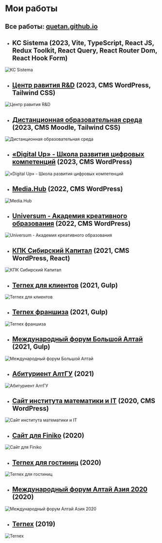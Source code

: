 # Мои работы

## Все работы: [quetan.github.io](https://quetan.github.io/)

* ## KC Sistema (2023, Vite, TypeScript, React JS, Redux Toolkit, React Query, React Router Dom, React Hook Form)
![KC Sistema](./thumbs/sistema.webp "KC Sistema")

* ## [Центр равития R&D](https://rnd.asu.ru/) (2023, CMS WordPress, Tailwind CSS)
![Центр равития R&D](./thumbs/rnd.webp "Центр равития R&D")

* ## [Дистанционная образовательная среда](https://quetan.github.io/prof/dist) (2023, CMS Moodle, Tailwind CSS)
![Дистанционная образовательная среда](./thumbs/prof.webp "Дистанционная образовательная среда")​

* ## [«Digital Up» - Школа развития цифровых компетенций](https://digitalup.asu.ru/) (2023, CMS WordPress)
![«Digital Up» - Школа развития цифровых компетенций](./thumbs/digitalUp.webp "«Digital Up» - Школа развития цифровых компетенций")​

* ## [Media.Hub](https://quetan.github.io/MediaHub/) (2022, CMS WordPress)
![Media.Hub](./thumbs/MediaHub.webp "Media.Hub")​

* ## [Universum - Академия креативного образования](https://universum.asu.ru/) (2022, CMS WordPress)
![Universum - Академия креативного образования](./thumbs/universum.webp "Universum - Академия креативного образования")​

* ## [КПК Сибирский Капитал](https://sibkap.ru/) (2021, CMS WordPress, React)
![КПК Сибирский Капитал](./thumbs/sibkap.webp "КПК Сибирский Капитал")​

* ## [Ternex для клиентов](https://ternex.ru/consumers/) (2021, Gulp)
![Ternex для клиентов](./thumbs/ternex2.webp "Ternex для клиентов")​

* ## [Ternex франшиза](https://ternex.ru/franchise/) (2021, Gulp)
![Ternex франшиза](./thumbs/franchise.webp "Ternex франшиза")

* ## [Международный форум Большой Алтай](http://altai2021.asu.ru/) (2021, Gulp)
![Международный форум Большой Алтай](./thumbs/altai.webp "Международный форум Большой Алтай")​

* ## [Абитуриент АлтГУ](https://abiturient.asu.ru/) (2021)
![Абитуриент АлтГУ](./thumbs/abit.webp "Абитуриент АлтГУ")​

* ## [Сайт института математики и IT](http://www.math.asu.ru/) (2020, CMS WordPress)
![Сайт института математики и IT](./thumbs/math.webp "Сайт института математики и IT")​

* ## [Сайт для Finiko](https://quetan.github.io/finiko_removed) (2020)
![Сайт для Finiko](./thumbs/finiko.webp "Сайт для Finiko")​

* ## [Ternex для гостиниц](https://ternex.ru/hotels/) (2020)
![Ternex для гостиниц](./thumbs/hotels.webp "Ternex для гостиниц")​

* ## [Международный форум Алтай Азия 2020](http://altaiasia2020.asu.ru/) (2020)
![Международный форум Алтай Азия 2020](./thumbs/asia.webp "Международный форум Алтай Азия 2020")​

* ## [Ternex](https://ternex.ru) (2019) 
![Ternex](./thumbs/ternex.webp "Ternex")​


